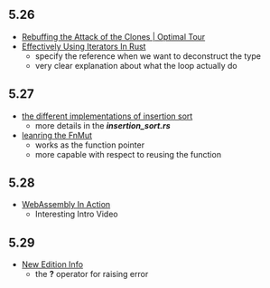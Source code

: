 ## 5.26
* [Rebuffing the Attack of the Clones | Optimal Tour](https://thenewwazoo.github.io/clone.html)
* [Effectively Using Iterators In Rust](https://hermanradtke.com/2015/06/22/effectively-using-iterators-in-rust.html)
	* specify the reference when we want to deconstruct the type
	* very clear explanation about what the loop actually do

## 5.27
* [the different implementations of insertion sort](https://rust.cc/article?id=71a9a469-fdc0-4752-894f-d654e0251c4a)
    * more details in the ***insertion_sort.rs*** 
* [leanring the FnMut](https://doc.rust-lang.org/std/ops/trait.FnMut.html)
    * works as the function pointer
    * more capable with respect to reusing the function
    
## 5.28
* [WebAssembly In Action](https://www.youtube.com/watch?v=DKHuEkmsx3M)
    * Interesting Intro Video
    
## 5.29
* [New Edition Info](https://doc.rust-lang.org/edition-guide/introduction.html)
    * the **?** operator for raising error